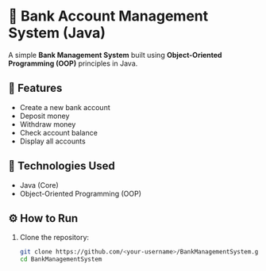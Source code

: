 # 🏦 Bank Account Management System (Java)

A simple **Bank Management System** built using **Object-Oriented Programming (OOP)** principles in Java.

## 🚀 Features
- Create a new bank account  
- Deposit money  
- Withdraw money  
- Check account balance  
- Display all accounts  

## 🧰 Technologies Used
- Java (Core)
- Object-Oriented Programming (OOP)

## ⚙️ How to Run
1. Clone the repository:
   ```bash
   git clone https://github.com/<your-username>/BankManagementSystem.git
   cd BankManagementSystem
